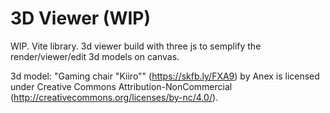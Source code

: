 # 3D Viewer (WIP)

WIP.
Vite library. 3d viewer build with three js to semplify the render/viewer/edit 3d models on canvas.


3d model:
"Gaming chair "Kiiro"" (https://skfb.ly/FXA9) by Anex is licensed under Creative Commons Attribution-NonCommercial (http://creativecommons.org/licenses/by-nc/4.0/).